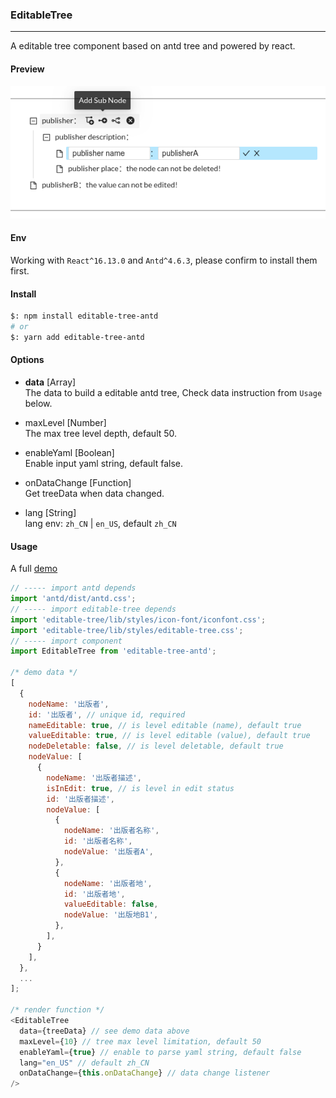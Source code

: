 ### EditableTree
--------------
A editable tree component based on antd tree and powered by react.

#### Preview
![EditableTree](https://raw.githubusercontent.com/nojsja/react-nojsja/master/components/EditableTree/resources/EditableTree.png)

#### Env
Working with `React^16.13.0` and `Antd^4.6.3`, please confirm to install them first.

#### Install
```sh
$: npm install editable-tree-antd
# or
$: yarn add editable-tree-antd
```
#### Options

* __data__ [Array]  
The data to build a editable antd tree, Check data instruction from `Usage` below.

* maxLevel [Number]  
The max tree level depth, default 50.

* enableYaml [Boolean]  
Enable input yaml string, default false.

* onDataChange [Function]  
Get treeData when data changed.

* lang [String]  
lang env: `zh_CN` | `en_US`, default `zh_CN`


#### Usage
A full [demo](https://github.com/nojsja/react-nojsja)

```js
// ----- import antd depends
import 'antd/dist/antd.css';
// ----- import editable-tree depends
import 'editable-tree/lib/styles/icon-font/iconfont.css';
import 'editable-tree/lib/styles/editable-tree.css';
// ----- import component
import EditableTree from 'editable-tree-antd';

/* demo data */
[
  {
    nodeName: '出版者',
    id: '出版者', // unique id, required
    nameEditable: true, // is level editable (name), default true
    valueEditable: true, // is level editable (value), default true
    nodeDeletable: false, // is level deletable, default true
    nodeValue: [
      {
        nodeName: '出版者描述',
        isInEdit: true, // is level in edit status
        id: '出版者描述',
        nodeValue: [
          {
            nodeName: '出版者名称',
            id: '出版者名称',
            nodeValue: '出版者A',
          },
          {
            nodeName: '出版者地',
            id: '出版者地',
            valueEditable: false,
            nodeValue: '出版地B1',
          },
        ],
      }
    ],
  },
  ...
];

/* render function */
<EditableTree
  data={treeData} // see demo data above
  maxLevel={10} // tree max level limitation, default 50
  enableYaml={true} // enable to parse yaml string, default false
  lang="en_US" // default zh_CN
  onDataChange={this.onDataChange} // data change listener
/>
```